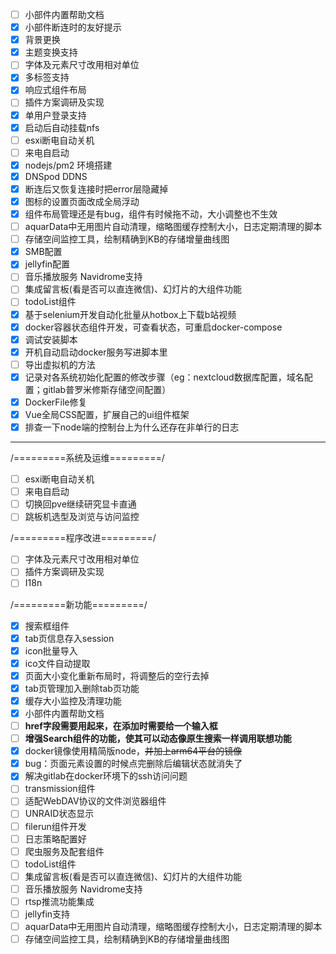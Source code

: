 - [ ] 小部件内置帮助文档
- [x] 小部件断连时的友好提示
- [x] 背景更换
- [X] 主题变换支持
- [ ] 字体及元素尺寸改用相对单位
- [X] 多标签支持
- [X] 响应式组件布局
- [ ] 插件方案调研及实现
- [X] 单用户登录支持
- [X] 启动后自动挂载nfs
- [ ] esxi断电自动关机
- [ ] 来电自启动
- [X] nodejs/pm2 环境搭建
- [X] DNSpod DDNS
- [X] 断连后又恢复连接时把error层隐藏掉
- [X] 图标的设置页面改成全局浮动
- [X] 组件布局管理还是有bug，组件有时候拖不动，大小调整也不生效
- [ ] aquarData中无用图片自动清理，缩略图缓存控制大小，日志定期清理的脚本
- [ ] 存储空间监控工具，绘制精确到KB的存储增量曲线图
- [X] SMB配置
- [X] jellyfin配置
- [ ] 音乐播放服务 Navidrome支持
- [ ] 集成留言板(看是否可以直连微信)、幻灯片的大组件功能
- [ ] todoList组件
- [X] 基于selenium开发自动化批量从hotbox上下载b站视频
- [X] docker容器状态组件开发，可查看状态，可重启docker-compose
- [X] 调试安装脚本
- [X] 开机自动启动docker服务写进脚本里
- [ ] 导出虚拟机的方法
- [X] 记录对各系统初始化配置的修改步骤（eg：nextcloud数据库配置，域名配置；gitlab普罗米修斯存储空间配置）
- [X] DockerFile修复
- [X] Vue全局CSS配置，扩展自己的ui组件框架
- [X] 排查一下node端的控制台上为什么还存在非单行的日志
- --------------------------------------------------------------------
/=========系统及运维=========/
- [ ] esxi断电自动关机
- [ ] 来电自启动
- [ ] 切换回pve继续研究显卡直通
- [ ] 跳板机选型及浏览与访问监控

/=========程序改进=========/
- [ ] 字体及元素尺寸改用相对单位
- [ ] 插件方案调研及实现
- [ ] I18n

/=========新功能=========/
- [X] 搜索框组件
- [X] tab页信息存入session
- [X] icon批量导入
- [X] ico文件自动提取
- [X] 页面大小变化重新布局时，将调整后的空行去掉
- [X] tab页管理加入删除tab页功能
- [X] 缓存大小监控及清理功能
- [X] 小部件内置帮助文档
- [ ] **href字段需要用起来，在添加时需要给一个输入框**
- [ ] **增强Search组件的功能，使其可以动态像原生搜索一样调用联想功能**
- [X] docker镜像使用精简版node，~~并加上arm64平台的镜像~~
- [X] bug：页面元素设置的时候点完删除后编辑状态就消失了
- [X] 解决gitlab在docker环境下的ssh访问问题
- [ ] transmission组件
- [ ] 适配WebDAV协议的文件浏览器组件
- [ ] UNRAID状态显示
- [ ] filerun组件开发
- [ ] 日志策略配置好
- [ ] 爬虫服务及配套组件
- [ ] todoList组件
- [ ] 集成留言板(看是否可以直连微信)、幻灯片的大组件功能
- [ ] 音乐播放服务 Navidrome支持
- [ ] rtsp推流功能集成
- [ ] jellyfin支持
- [ ] aquarData中无用图片自动清理，缩略图缓存控制大小，日志定期清理的脚本
- [ ] 存储空间监控工具，绘制精确到KB的存储增量曲线图
